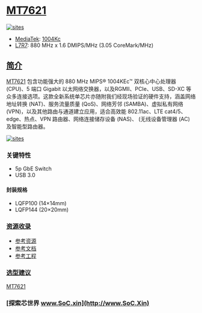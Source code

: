 ﻿# [MT7621](https://github.com/SoCXin/MT7621)

[![sites](http://182.61.61.133/link/resources/SoC.png)](http://www.SoC.Xin)

* [MediaTek](https://www.mediatek.com/): [1004Kc](https://github.com/SoCXin/MIPS)
* [L7R7](https://github.com/SoCXin/Level): 880 MHz x 1.6 DMIPS/MHz (3.05 CoreMark/MHz)

## [简介](https://github.com/SoCXin/MT7621/wiki)

[MT7621](https://github.com/SoCXin/MT7621) 包含功能强大的 880 MHz MIPS® 1004KEc™ 双核心中心处理器 (CPU)、5 端口 Gigabit 以太网络交换器，以及RGMII、PCIe、USB、SD-XC 等众多连接选项。这款全新系统单芯片亦随附我们经现场验证的硬件支持，涵盖网络地址转换 (NAT)、服务流量质量 (QoS)、网络芳邻 (SAMBA)、虚拟私有网络 (VPN)，以及其他路由与通道建立应用，适合高效能 802.11ac、LTE cat4/5、edge、热点、VPN 路由器、网络连接储存设备 (NAS)、 (无线设备管理器 (AC) 及智能型路由器。

[![sites](docs/MT7621.png)](https://www.mediatek.com/products/homeNetworking/mt7621)

### 关键特性

* 5p GbE Switch
* USB 3.0

#### 封装规格

* LQFP100 (14×14mm)
* LQFP144 (20×20mm)


### [资源收录](https://github.com/SoCXin)

* [参考资源](src/)
* [参考文档](docs/)
* [参考工程](project/)

### [选型建议](https://github.com/SoCXin)

[MT7621](https://github.com/SoCXin/MT7621)

### [探索芯世界 www.SoC.xin](http://www.SoC.Xin)

